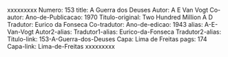 xxxxxxxxx
Numero: 153
title: A Guerra dos Deuses
Autor: A E Van Vogt
Co-autor: 
Ano-de-Publicacao: 1970
Titulo-original: Two Hundred Million A D
Tradutor: Eurico da Fonseca
Co-tradutor: 
Ano-de-edicao: 1943
alias: A-E-Van-Vogt
Autor2-alias: 
Tradutor1-alias: Eurico-da-Fonseca
Tradutor2-alias: 
Titulo-link: 153-A-Guerra-dos-Deuses
Capa: Lima de Freitas
pags: 174
Capa-link: Lima-de-Freitas
xxxxxxxxx